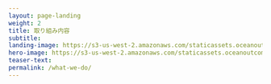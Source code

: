 ```yaml
---
layout: page-landing
weight: 2
title: 取り組み内容
subtitle:
landing-image: https://s3-us-west-2.amazonaws.com/staticassets.oceanoutcomes.org/rollover+images/our-work-hover.jpg
hero-image: https://s3-us-west-2.amazonaws.com/staticassets.oceanoutcomes.org/hero+photos/japanese-what-we-do.jpg
teaser-text:
permalink: /what-we-do/
---
```

